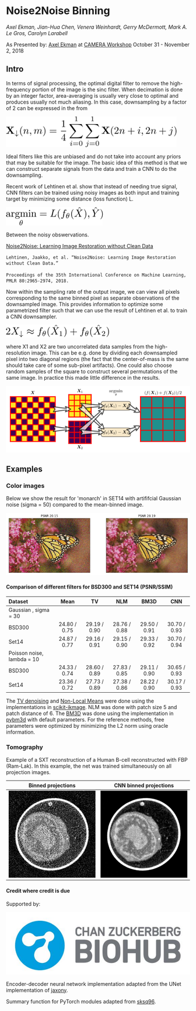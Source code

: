 # Noise2Noise Binning

*Axel Ekman, Jian-Hua Chen, Venera Weinhardt, Gerry McDermott, Mark A. Le Gros, Carolyn Larabell*

As Presented by: [Axel Ekman](mailto:axel.ekman@iki.fi)
at
[CAMERA Workshop](http://microct.lbl.gov/cameratomo2018)
October 31 - November 2, 2018

## Intro
In terms of signal processing, the optimal digital filter to remove the high-frequency portion of the image is the sinc filter. When decimation is done by an integer factor, area-averaging is usually very close to optimal and produces usually not much aliasing. In this case, downsampling by a factor of 2 can be expressed in the from

<!-- 253 -->
<img src="images/latex_downsample.png" alt="downsampling" height="84" widht="auto"/>

Ideal filters like this are unbiased and do not take into account any priors that may be suitable for the image. The basic idea of this method is that we can construct separate signals from the data and train a CNN to do the downsampling.

Recent work of Lehtinen et al. show that instead of needing true signal, CNN filters can be trained using noisy images as both input and training target by minimizing some distance (loss function) L.

<!-- 150 -->
<img src="images/latex_n2nfilter.png" alt="n2nfilter" height="50" widht="auto"/>

Between the noisy obswervations.

[Noise2Noise: Learning Image Restoration without Clean Data](https://arxiv.org/abs/1803.04189)
```
Lehtinen, Jaakko, et al. “Noise2Noise: Learning Image Restoration without Clean Data.”

Proceedings of the 35th International Conference on Machine Learning, PMLR 80:2965-2974, 2018.
```


Now within the sampling rate of the output image, we can view all pixels corresponding to the same binned pixel as separate observations of the downsampled image. This provides information to optimize some parametrized filter such that we can use the result of Lehtinen et al. to train a CNN downsampler.

<!-- 102 -->
<img src="images/latex_n2nbin.png" alt="n2nbin" height="34" widht="auto"/>


where X1 and X2 are two uncorrelated data samples from the high-resolution image. This can be e.g. done by dividing each downsampled pixel into two diagonal regions (the fact that the center-of-mass is the same should take care of some sub-pixel artifacts). One could also choose random samples of the square to construct several permutations of the same image. In practice this made little difference in the results.

![Schematic](images/schematic.png)


## Examples

### Color images

Below we show the result for 'monarch' in SET14 with artififcial Gaussian  noise (sigma = 50) compared to the mean-binned image.
<!-- The reference methods (TV, NLM, BM3D) show the corresponding result by minimzing the true loss function using oracle information of the the reference image. -->

<!-- ![Schematic](images/monarch_example.png) -->
![Schematic](images/monarch_compare.png)

#### Comparison of different filters for BSD300 and SET14 (PSNR/SSIM)

|Dataset| Mean|TV|NLM|BM3D|CNN|
|:---| :---:|:---:|:---:|:---:|:---:|
|Gaussian , sigma = 30||||||
|BSD300|24.80 / 0.75|29.19 / 0.90|28.76 / 0.88|29.50 / 0.91|30.70 / 0.93  |
|Set14|24.87 / 0.77|29.16 / 0.91|29.15 / 0.90|29.33 / 0.92|30.70 / 0.94   |
|Poisson noise, lambda = 10||||||
|BSD300|24.33 / 0.74|28.60 / 0.89|27.83 / 0.85|29.11 / 0.90|30.65 / 0.93  |
|Set14|23.36 / 0.72|27.73 / 0.89|27.38 / 0.86|28.22 / 0.90|30.17 / 0.93   |
            
The [TV denoising](https://doi.org/10.1023/B:JMIV.0000011325.36760.1e) and [Non-Local Means](https://doi.org/10.5201/ipol.2014.120) were done using the implementations in [scikit-ikmage](https://scikit-image.org/). NLM was done with patch size 5 and patch distance of 6. The [BM3D](https://doi.org/10.1109/TIP.2007.901238) was done using the implementation in [pybm3d](\url{https://pypi.org/project/pybm3d/) with default parameters. For the reference methods, free parameters were optimized by minimizing the L2 norm using oracle information.

### Tomography

Example of a SXT reconstruction of a Human B-cell reconstructed with FBP (Ram-Lak). In this example, the net was trained simultaneously on all projection images.

|Binned projections | CNN binned projections |
| ---|---|
|![FBP noisy](images/fbp_stackm_noisy.png)|![FBP filtered](images/fbp_stackcnn_noisy.png)|


#### Credit where credit is due

Supported by:

[![CZI](images/czi-logo.jpg)](https://www.czbiohub.org/)


Encoder-decoder neural network implementation adapted from the UNet implementation of [jaxony](https://github.com/jaxony/unet-pytorch).

Summary function for PyTorch modules adapted from [sksq96](https://github.com/sksq96/pytorch-summary/tree/master/torchsummary).











